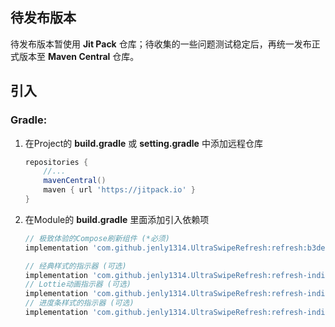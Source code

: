 
## 待发布版本

待发布版本暂使用 **Jit Pack** 仓库；待收集的一些问题测试稳定后，再统一发布正式版本至 **Maven Central** 仓库。

## 引入

### Gradle:

1. 在Project的 **build.gradle** 或 **setting.gradle** 中添加远程仓库

    ```gradle
    repositories {
        //...
        mavenCentral()
        maven { url 'https://jitpack.io' }
    }
    ```

2. 在Module的 **build.gradle** 里面添加引入依赖项

    ```gradle
    // 极致体验的Compose刷新组件 (*必须)
    implementation 'com.github.jenly1314.UltraSwipeRefresh:refresh:b3de8ae904'
   
    // 经典样式的指示器 (可选)
    implementation 'com.github.jenly1314.UltraSwipeRefresh:refresh-indicator-classic:b3de8ae904'
    // Lottie动画指示器 (可选)
    implementation 'com.github.jenly1314.UltraSwipeRefresh:refresh-indicator-lottie:b3de8ae904'
    // 进度条样式的指示器 (可选)
    implementation 'com.github.jenly1314.UltraSwipeRefresh:refresh-indicator-progress:b3de8ae904'
    ```
